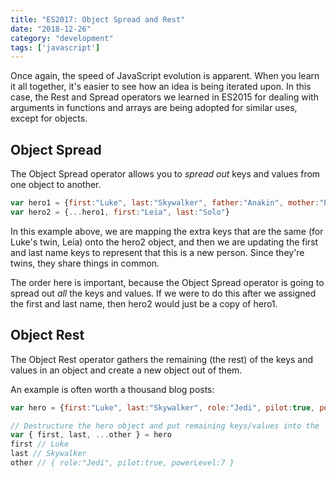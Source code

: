```yaml
---
title: "ES2017: Object Spread and Rest"
date: "2018-12-26"
category: "development"
tags: ['javascript']
---
```


Once again, the speed of JavaScript evolution is apparent.  When you learn it all together, it's easier to see how an idea is being iterated upon.  In this case, the Rest and Spread operators we learned in ES2015 for dealing with arguments in functions and arrays are being adopted for similar uses, except for objects. 

## Object Spread
The Object Spread operator allows you to *spread out* keys and values from one object to another.

```javascript
var hero1 = {first:"Luke", last:"Skywalker", father:"Anakin", mother:"Padme", born:"Starship", powerLevel:7}
var hero2 = {...hero1, first:"Leia", last:"Solo"}
```
In this example above, we are mapping the extra keys that are the same (for Luke's twin, Leia) onto the hero2 object, and then we are updating the first and last name keys to represent that this is a new person.  Since they're twins, they share things in common.

The order here is important, because the Object Spread operator is going to spread out *all* the keys and values.  If we were to do this after we assigned the first and last name, then hero2 would just be a copy of hero1.

## Object Rest
The Object Rest operator gathers the remaining (the rest) of the keys and values in an object and create a new object out of them.

An example is often worth a thousand blog posts:
```javascript
var hero = {first:"Luke", last:"Skywalker", role:"Jedi", pilot:true, powerLevel:7}

// Destructure the hero object and put remaining keys/values into the 'other' variable
var { first, last, ...other } = hero
first // Luke
last // Skywalker
other // { role:"Jedi", pilot:true, powerLevel:7 }
```